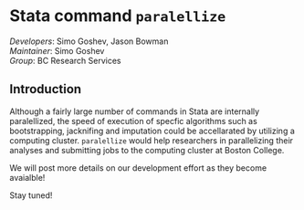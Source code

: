 # Stata command `paralellize`


*Developers*: Simo Goshev, Jason Bowman   
*Maintainer*: Simo Goshev  
*Group*: BC Research Services


## Introduction

Although a fairly large number of commands in Stata are internally paralellized,
the speed of execution of specfic algorithms such as bootstrapping, jacknifing and imputation 
could be accellarated by utilizing a computing cluster. `paralellize` would help researchers 
in parallelizing their analyses and submitting jobs to the computing cluster at Boston College.

We will post more details on our development effort as they become avaialble! 

Stay tuned!

